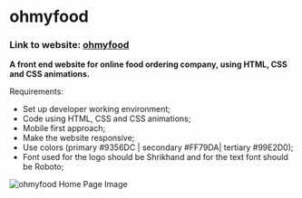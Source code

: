 # ohmyfood
### Link to website: [ohmyfood](https://ssaba96.github.io/OhMyFood/)

**A front end website for online food ordering company, using HTML, CSS and CSS animations.**

Requirements:

- Set up developer working environment;
- Code using HTML, CSS and CSS animations;
- Mobile first approach;
- Make the website responsive;
- Use colors (primary #9356DC | secondary #FF79DA| tertiary #99E2D0);
- Font used for the logo should be Shrikhand and for the text font should be Roboto;
	
![ohmyfood Home Page Image](https://i.imgur.com/55g059v.png)

